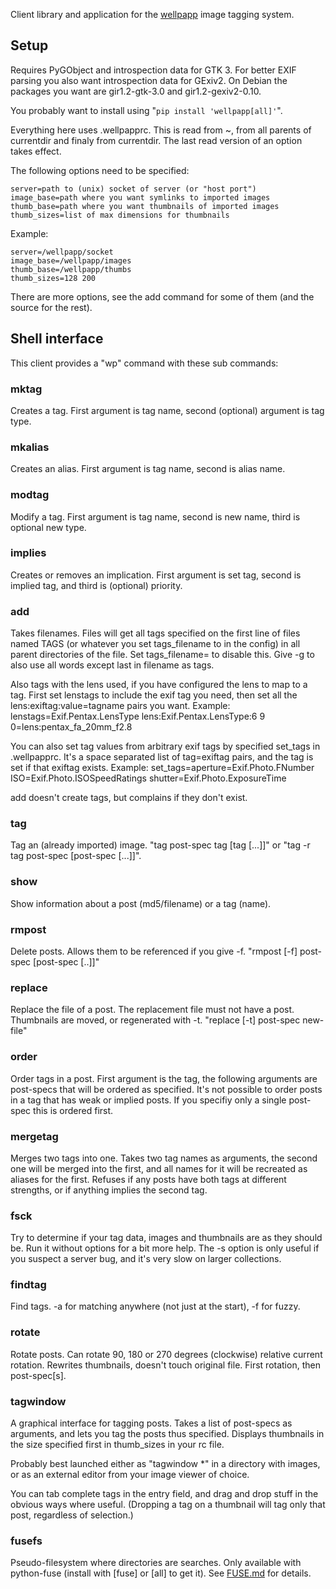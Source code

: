 Client library and application for the
[wellpapp](https://github.com/drougge/wellpapp) image tagging system.

## Setup

Requires PyGObject and introspection data for GTK 3. For better EXIF
parsing you also want introspection data for GExiv2. On Debian the packages
you want are gir1.2-gtk-3.0 and gir1.2-gexiv2-0.10.

You probably want to install using "`pip install 'wellpapp[all]'`".

Everything here uses .wellpapprc. This is read from ~, from all parents
of currentdir and finaly from currentdir. The last read version of an
option takes effect.

The following options need to be specified:

	server=path to (unix) socket of server (or "host port")
	image_base=path where you want symlinks to imported images
	thumb_base=path where you want thumbnails of imported images
	thumb_sizes=list of max dimensions for thumbnails

Example:

	server=/wellpapp/socket
	image_base=/wellpapp/images
	thumb_base=/wellpapp/thumbs
	thumb_sizes=128 200

There are more options, see the add command for some of them (and the
source for the rest).

## Shell interface

This client provides a "wp" command with these sub commands:

### mktag
Creates a tag. First argument is tag name, second (optional) argument is
tag type.

### mkalias
Creates an alias. First argument is tag name, second is alias name.

### modtag
Modify a tag. First argument is tag name, second is new name, third is
optional new type.

### implies
Creates or removes an implication. First argument is set tag, second is
implied tag, and third is (optional) priority.

### add
Takes filenames. Files will get all tags specified on the first line of
files named TAGS (or whatever you set tags_filename to in the config) in
all parent directories of the file. Set tags_filename= to disable this.
Give -g to also use all words except last in filename as tags.

Also tags with the lens used, if you have configured the lens to map to a tag.
First set lenstags to include the exif tag you need, then set all the
lens:exiftag:value=tagname pairs you want. Example:
lenstags=Exif.Pentax.LensType
lens:Exif.Pentax.LensType:6 9 0=lens:pentax_fa_20mm_f2.8

You can also set tag values from arbitrary exif tags by specified set_tags in
.wellpapprc. It's a space separated list of tag=exiftag pairs, and the tag is
set if that exiftag exists. Example:
set_tags=aperture=Exif.Photo.FNumber ISO=Exif.Photo.ISOSpeedRatings shutter=Exif.Photo.ExposureTime

add doesn't create tags, but complains if they don't exist.

### tag
Tag an (already imported) image. "tag post-spec tag [tag [...]]" or
"tag -r tag post-spec [post-spec [...]]".

### show
Show information about a post (md5/filename) or a tag (name).

### rmpost
Delete posts. Allows them to be referenced if you give -f.
"rmpost [-f] post-spec [post-spec [..]]"

### replace
Replace the file of a post. The replacement file must not have a post.
Thumbnails are moved, or regenerated with -t.
"replace [-t] post-spec new-file"

### order
Order tags in a post. First argument is the tag, the following arguments are
post-specs that will be ordered as specified. It's not possible to order posts
in a tag that has weak or implied posts. If you specifiy only a single
post-spec this is ordered first.

### mergetag
Merges two tags into one. Takes two tag names as arguments, the second one
will be merged into the first, and all names for it will be recreated as
aliases for the first. Refuses if any posts have both tags at different
strengths, or if anything implies the second tag.

### fsck
Try to determine if your tag data, images and thumbnails are as they should
be. Run it without options for a bit more help. The -s option is only
useful if you suspect a server bug, and it's very slow on larger
collections.

### findtag
Find tags. -a for matching anywhere (not just at the start), -f for fuzzy.

### rotate
Rotate posts. Can rotate 90, 180 or 270 degrees (clockwise) relative
current rotation. Rewrites thumbnails, doesn't touch original file.
First rotation, then post-spec[s].

### tagwindow
A graphical interface for tagging posts. Takes a list of post-specs as
arguments, and lets you tag the posts thus specified. Displays thumbnails
in the size specified first in thumb_sizes in your rc file.

Probably best launched either as "tagwindow *" in a directory with images,
or as an external editor from your image viewer of choice.

You can tab complete tags in the entry field, and drag and drop stuff in
the obvious ways where useful. (Dropping a tag on a thumbnail will tag only
that post, regardless of selection.)

### fusefs
Pseudo-filesystem where directories are searches.
Only available with python-fuse (install with [fuse] or [all] to get it).
See [FUSE.md](FUSE.md) for details.
